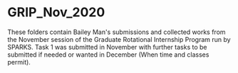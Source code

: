 # GRIP_Nov_2020

These folders contain Bailey Man's submissions and collected works from the November session of the Graduate Rotational Internship Program run by SPARKS.
Task 1 was submitted in November with further tasks to be submitted if needed or wanted in December (When time and classes permit).